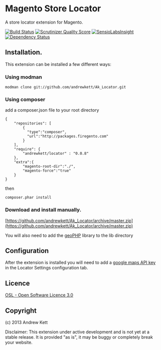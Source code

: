 # Magento Store Locator
A store locator extension for Magento.

[![Build Status](https://travis-ci.org/andrewkett/Ak_Locator.png?branch=master)](https://travis-ci.org/andrewkett/Ak_Locator) [![Scrutinizer Quality Score](https://scrutinizer-ci.com/g/andrewkett/Ak_Locator/badges/quality-score.png?s=ed69380af3f8cae9103d253d27e7c193fbe02914)](https://scrutinizer-ci.com/g/andrewkett/Ak_Locator/) [![SensioLabsInsight](https://insight.sensiolabs.com/projects/657284eb-b4cc-4d69-b110-2eed060b653d/mini.png)](https://insight.sensiolabs.com/projects/657284eb-b4cc-4d69-b110-2eed060b653d)  [![Dependency Status](https://www.versioneye.com/user/projects/52b0f598ec1375b8dc000037/badge.png)](https://www.versioneye.com/user/projects/52b0f598ec1375b8dc000037) 

## Installation. 
This extension can be installed a few different ways:

### Using modman
        
    modman clone git://github.com/andrewkett/Ak_Locator.git

### Using composer 
    
add a composer.json file to your root directory

    {
        "repositories": [
            {
              "type":"composer",
              "url":"http://packages.firegento.com"
            }
        ],
        "require": {
            "andrewkett/locator" : "0.0.8"
        },
        "extra":{
            "magento-root-dir":"./",
            "magento-force":"true"
        }
    }

then 

    composer.phar install


### Download and install manually.

[https://github.com/andrewkett/Ak_Locator/archive/master.zip](https://github.com/andrewkett/Ak_Locator/archive/master.zip)

You will also need to add the [geoPHP](https://github.com/phayes/geoPHP) library to the lib directory

## Configuration

After the extension is installed you will need to add a [google maps API key](https://developers.google.com/maps/documentation/javascript/tutorial#api_key) in the Locator Settings configuration tab.


## Licence
[OSL - Open Software Licence 3.0](http://opensource.org/licenses/osl-3.0.php)

## Copyright
(c) 2013 Andrew Kett

Disclaimer: This extension under active development and is not yet at a stable release. It is provided "as is", it may be buggy or completely break your website. 
